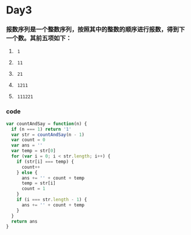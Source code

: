 # Day3

### 报数序列是一个整数序列，按照其中的整数的顺序进行报数，得到下一个数。其前五项如下：

1.      1
2.      11
3.      21
4.      1211
5.      111221

### code

```js
var countAndSay = function(n) {
  if (n === 1) return '1'
  var str = countAndSay(n - 1)
  var count = 0
  var ans = ''
  var temp = str[0]
  for (var i = 0; i < str.length; i++) {
    if (str[i] === temp) {
      count++
    } else {
      ans += '' + count + temp
      temp = str[i]
      count = 1
    }
    if (i === str.length - 1) {
      ans += '' + count + temp
    }
  }
  return ans
}
```
